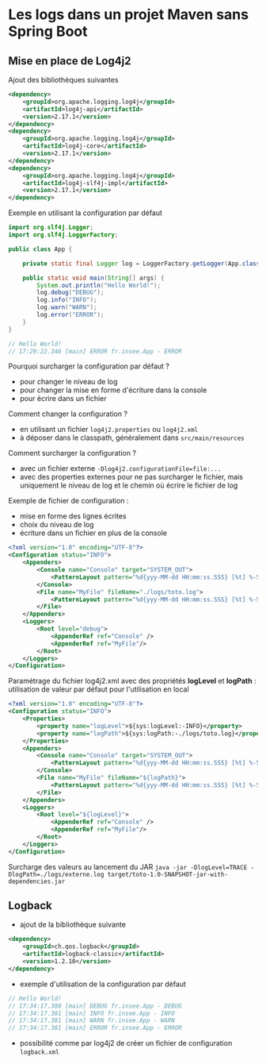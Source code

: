 # Les logs dans un projet Maven sans Spring Boot

## Mise en place de Log4j2

Ajout des bibliothèques suivantes

```xml
<dependency>
	<groupId>org.apache.logging.log4j</groupId>
	<artifactId>log4j-api</artifactId>
	<version>2.17.1</version>
</dependency>
<dependency>
	<groupId>org.apache.logging.log4j</groupId>
	<artifactId>log4j-core</artifactId>
	<version>2.17.1</version>
</dependency>
<dependency>
	<groupId>org.apache.logging.log4j</groupId>
	<artifactId>log4j-slf4j-impl</artifactId>
	<version>2.17.1</version>
</dependency>
```

Exemple en utilisant la configuration par défaut

```java
import org.slf4j.Logger;
import org.slf4j.LoggerFactory;

public class App {

    private static final Logger log = LoggerFactory.getLogger(App.class);

    public static void main(String[] args) {
        System.out.println("Hello World!");
        log.debug("DEBUG");
        log.info("INFO");
        log.warn("WARN");
        log.error("ERROR");
    }
}

// Hello World!
// 17:29:22.346 [main] ERROR fr.insee.App - ERROR
```

Pourquoi surcharger la configuration par défaut ?
- pour changer le niveau de log
- pour changer la mise en forme d'écriture dans la console
- pour écrire dans un fichier

Comment changer la configuration ?
- en utilisant un fichier `log4j2.properties` ou `log4j2.xml`
- à déposer dans le classpath, généralement dans `src/main/resources`

Comment surcharger la configuration ?
- avec un fichier externe `-Dlog4j2.configurationFile=file:...`
- avec des properties externes pour ne pas surcharger le fichier, mais uniquement le niveau de log et le chemin où écrire le fichier de log

Exemple de fichier de configuration :
- mise en forme des lignes écrites
- choix du niveau de log
- écriture dans un fichier en plus de la console

```xml
<?xml version="1.0" encoding="UTF-8"?>
<Configuration status="INFO">
	<Appenders>
		<Console name="Console" target="SYSTEM_OUT">
			<PatternLayout pattern="%d{yyy-MM-dd HH:mm:ss.SSS} [%t] %-5level %logger{36} - %msg%n" />
		</Console>
		<File name="MyFile" fileName="./logs/toto.log">
			<PatternLayout pattern="%d{yyy-MM-dd HH:mm:ss.SSS} [%t] %-5level %logger{36} - %msg%n"/>
		</File>
	</Appenders>
	<Loggers>
		<Root level="debug">
			<AppenderRef ref="Console" />
			<AppenderRef ref="MyFile"/>
		</Root>
	</Loggers>
</Configuration>
```

Paramètrage du fichier log4j2.xml avec des propriétés **logLevel** et **logPath** : utilisation de valeur par défaut pour l'utilisation en local

```xml
<?xml version="1.0" encoding="UTF-8"?>
<Configuration status="INFO">
	<Properties>
		<property name="logLevel">${sys:logLevel:-INFO}</property>
		<property name="logPath">${sys:logPath:-./logs/toto.log}</property>
	</Properties>
	<Appenders>
		<Console name="Console" target="SYSTEM_OUT">
			<PatternLayout pattern="%d{yyy-MM-dd HH:mm:ss.SSS} [%t] %-5level %logger{36} - %msg%n" />
		</Console>
		<File name="MyFile" fileName="${logPath}">
			<PatternLayout pattern="%d{yyy-MM-dd HH:mm:ss.SSS} [%t] %-5level %logger{36} - %msg%n"/>
		</File>
	</Appenders>
	<Loggers>
		<Root level="${logLevel}">
			<AppenderRef ref="Console" />
			<AppenderRef ref="MyFile"/>
		</Root>
	</Loggers>
</Configuration>
```

Surcharge des valeurs au lancement du JAR `java -jar -DlogLevel=TRACE -DlogPath=./logs/externe.log target/toto-1.0-SNAPSHOT-jar-with-dependencies.jar`


## Logback

- ajout de la bibliothèque suivante
```xml
<dependency>
    <groupId>ch.qos.logback</groupId>
    <artifactId>logback-classic</artifactId>
    <version>1.2.10</version>
</dependency>
```

- exemple d'utilisation de la configuration par défaut

```java
// Hello World!
// 17:34:17.380 [main] DEBUG fr.insee.App - DEBUG
// 17:34:17.381 [main] INFO fr.insee.App - INFO
// 17:34:17.381 [main] WARN fr.insee.App - WARN
// 17:34:17.381 [main] ERROR fr.insee.App - ERROR
```

- possibilité comme par log4j2 de créer un fichier de configuration `logback.xml`
